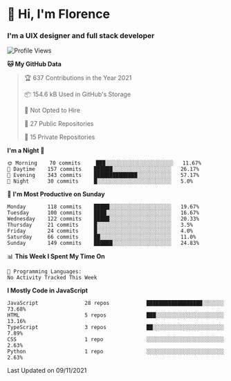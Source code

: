 <h1>👋 Hi, I'm Florence</h1>
<h3>I'm a UIX designer and full stack developer</h3>


<!--START_SECTION:waka-->
![Profile Views](http://img.shields.io/badge/Profile%20Views-0-blue)

**🐱 My GitHub Data** 

> 🏆 637 Contributions in the Year 2021
 > 
> 📦 154.6 kB Used in GitHub's Storage 
 > 
> 🚫 Not Opted to Hire
 > 
> 📜 27 Public Repositories 
 > 
> 🔑 15 Private Repositories  
 > 
**I'm a Night 🦉** 

```text
🌞 Morning    70 commits     ███░░░░░░░░░░░░░░░░░░░░░░   11.67% 
🌆 Daytime    157 commits    ██████░░░░░░░░░░░░░░░░░░░   26.17% 
🌃 Evening    343 commits    ██████████████░░░░░░░░░░░   57.17% 
🌙 Night      30 commits     █░░░░░░░░░░░░░░░░░░░░░░░░   5.0%

```
📅 **I'm Most Productive on Sunday** 

```text
Monday       118 commits    █████░░░░░░░░░░░░░░░░░░░░   19.67% 
Tuesday      100 commits    ████░░░░░░░░░░░░░░░░░░░░░   16.67% 
Wednesday    122 commits    █████░░░░░░░░░░░░░░░░░░░░   20.33% 
Thursday     21 commits     █░░░░░░░░░░░░░░░░░░░░░░░░   3.5% 
Friday       24 commits     █░░░░░░░░░░░░░░░░░░░░░░░░   4.0% 
Saturday     66 commits     ██░░░░░░░░░░░░░░░░░░░░░░░   11.0% 
Sunday       149 commits    ██████░░░░░░░░░░░░░░░░░░░   24.83%

```


📊 **This Week I Spent My Time On** 

```text
💬 Programming Languages: 
No Activity Tracked This Week

```

**I Mostly Code in JavaScript** 

```text
JavaScript               28 repos            ██████████████████░░░░░░░   73.68% 
HTML                     5 repos             ███░░░░░░░░░░░░░░░░░░░░░░   13.16% 
TypeScript               3 repos             ██░░░░░░░░░░░░░░░░░░░░░░░   7.89% 
CSS                      1 repo              ░░░░░░░░░░░░░░░░░░░░░░░░░   2.63% 
Python                   1 repo              ░░░░░░░░░░░░░░░░░░░░░░░░░   2.63%

```



 Last Updated on 09/11/2021
<!--END_SECTION:waka-->
